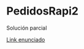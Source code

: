 # PedidosRapi2
Solución parcial

[Link enunciado](https://docs.google.com/document/d/1iogcLGJYAzgr40hBZpFLO40uW66a4zS2FhBoB-jGPdI/edit?usp=sharing)
